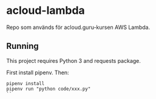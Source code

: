 # acloud-lambda

Repo som används för acloud.guru-kursen AWS Lambda.

## Running

This project requires Python 3 and requests package.

First install pipenv. Then:

```
pipenv install
pipenv run "python code/xxx.py"
``
